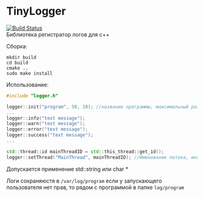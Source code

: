# TinyLogger
[![Build Status](http://www1.biryusa.corp:3002/api/badges/kozlovskiy-di/tinyLogger/status.svg)](http://www1.biryusa.corp:3002/kozlovskiy-di/tinyLogger)  
Библиотека регистратор логов для с++  

Сборка:
```shell
mkdir build
cd build
cmake ..
sudo make install
```

Использование:
```c++
#include "logger.h"

logger::init("program", 50, 10); //название программы, максимальный размер одного файла в МБ, максимальное кол-во файлов одновременно
...
logger::info("text message");
logger::warn("text message");
logger::error("text message");
logger::success("text message");
...

std::thread::id mainThreadID = std::this_thread::get_id();
logger::setThread("MainThread", mainThreadID); //Именование потока, иначе будет undefinedThread

```
Допускается применение std::string или char *

Логи сохраняюстя в ```/var/log/program``` если у запускающего пользователя нет прав, то рядом с программой в папке ```log/program```
